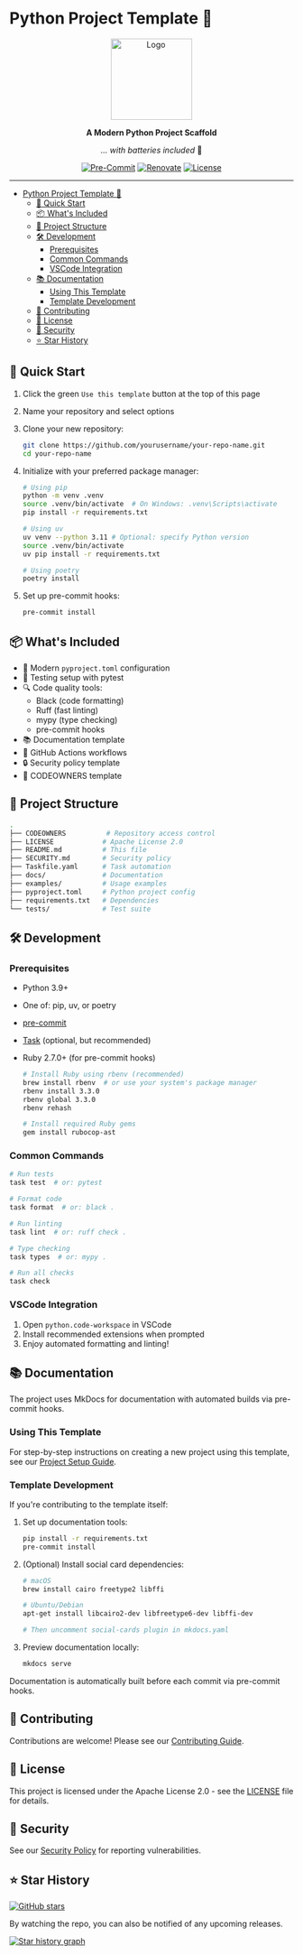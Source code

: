 # Python Project Template 🐍

<div align="center">

<img
  src="https://d1lppblt9t2x15.cloudfront.net/logos/5714928f3cdc09503751580cffbe8d02.png"
  alt="Logo"
  align="center"
  width="144px"
  height="144px"
/>

**A Modern Python Project Scaffold**

_... with batteries included_ 🔋

</div>

<!-- BEGIN_AUTO_BADGES -->
<div align="center">

[![Pre-Commit](https://github.com/dreadnode/python-template/actions/workflows/pre-commit.yaml/badge.svg)](https://github.com/dreadnode/python-template/actions/workflows/pre-commit.yaml)
[![Renovate](https://github.com/dreadnode/python-template/actions/workflows/renovate.yaml/badge.svg)](https://github.com/dreadnode/python-template/actions/workflows/renovate.yaml)
[![License](https://img.shields.io/badge/License-Apache%202.0-blue.svg)](https://opensource.org/licenses/Apache-2.0)

</div>
<!-- END_AUTO_BADGES -->

---

- [Python Project Template 🐍](#python-project-template-)
  - [🚀 Quick Start](#-quick-start)
  - [📦 What's Included](#-whats-included)
  - [📁 Project Structure](#-project-structure)
  - [🛠️ Development](#️-development)
    - [Prerequisites](#prerequisites)
    - [Common Commands](#common-commands)
    - [VSCode Integration](#vscode-integration)
  - [📚 Documentation](#-documentation)
    - [Using This Template](#using-this-template)
    - [Template Development](#template-development)
  - [🤝 Contributing](#-contributing)
  - [📄 License](#-license)
  - [🔐 Security](#-security)
  - [⭐ Star History](#-star-history)


## 🚀 Quick Start

1. Click the green `Use this template` button at the top of this page
1. Name your repository and select options
1. Clone your new repository:

   ```bash
   git clone https://github.com/yourusername/your-repo-name.git
   cd your-repo-name
   ```

1. Initialize with your preferred package manager:

   ```bash
   # Using pip
   python -m venv .venv
   source .venv/bin/activate  # On Windows: .venv\Scripts\activate
   pip install -r requirements.txt

   # Using uv
   uv venv --python 3.11 # Optional: specify Python version
   source .venv/bin/activate
   uv pip install -r requirements.txt

   # Using poetry
   poetry install
   ```

1. Set up pre-commit hooks:

   ```bash
   pre-commit install
   ```

## 📦 What's Included

- 📝 Modern `pyproject.toml` configuration
- 🧪 Testing setup with pytest
- 🔍 Code quality tools:
  - Black (code formatting)
  - Ruff (fast linting)
  - mypy (type checking)
  - pre-commit hooks
- 📚 Documentation template
- 🔄 GitHub Actions workflows
- 🔒 Security policy template
- 👥 CODEOWNERS template

## 📁 Project Structure

```bash
.
├── CODEOWNERS          # Repository access control
├── LICENSE            # Apache License 2.0
├── README.md          # This file
├── SECURITY.md        # Security policy
├── Taskfile.yaml      # Task automation
├── docs/              # Documentation
├── examples/          # Usage examples
├── pyproject.toml     # Python project config
├── requirements.txt   # Dependencies
└── tests/             # Test suite
```

## 🛠️ Development

### Prerequisites

- Python 3.9+
- One of: pip, uv, or poetry
- [pre-commit](https://pre-commit.com/)
- [Task](https://taskfile.dev/installation/) (optional, but recommended)
- Ruby 2.7.0+ (for pre-commit hooks)

  ```bash
  # Install Ruby using rbenv (recommended)
  brew install rbenv  # or use your system's package manager
  rbenv install 3.3.0
  rbenv global 3.3.0
  rbenv rehash

  # Install required Ruby gems
  gem install rubocop-ast
  ```

### Common Commands

```bash
# Run tests
task test  # or: pytest

# Format code
task format  # or: black .

# Run linting
task lint  # or: ruff check .

# Type checking
task types  # or: mypy .

# Run all checks
task check
```

### VSCode Integration

1. Open `python.code-workspace` in VSCode
1. Install recommended extensions when prompted
1. Enjoy automated formatting and linting!

## 📚 Documentation

The project uses MkDocs for documentation with automated builds via pre-commit hooks.

### Using This Template

For step-by-step instructions on creating a new project using this template,
see our [Project Setup Guide](docs/topics/project-from-template.md).

### Template Development

If you're contributing to the template itself:

1. Set up documentation tools:

   ```bash
   pip install -r requirements.txt
   pre-commit install
   ```

1. (Optional) Install social card dependencies:

   ```bash
   # macOS
   brew install cairo freetype2 libffi

   # Ubuntu/Debian
   apt-get install libcairo2-dev libfreetype6-dev libffi-dev

   # Then uncomment social-cards plugin in mkdocs.yaml
   ```

1. Preview documentation locally:

   ```bash
   mkdocs serve
   ```

Documentation is automatically built before each commit via pre-commit hooks.

## 🤝 Contributing

Contributions are welcome! Please see our [Contributing Guide](docs/contributing.md).

## 📄 License

This project is licensed under the Apache License 2.0 - see the
[LICENSE](LICENSE) file for details.

## 🔐 Security

See our [Security Policy](SECURITY.md) for reporting vulnerabilities.

## ⭐ Star History

[![GitHub stars](https://img.shields.io/github/stars/dreadnode/python-template?style=social)](https://github.com/dreadnode/python-template/stargazers)

By watching the repo, you can also be notified of any upcoming releases.

[![Star history graph](https://api.star-history.com/svg?repos=dreadnode/python-template&type=Date)](https://star-history.com/#dreadnode/python-template&Date)
